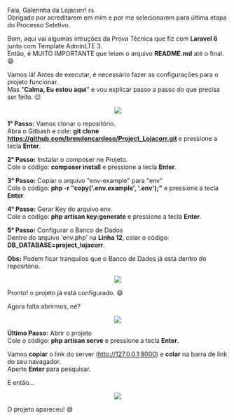 Fala, Galerinha da Lojacorr! rs <br>
Obrigado por acreditarem em mim e por me selecionarem para última etapa do Processo Seletivo. 

Bom, aqui vai algumas intruções da Prova Técnica que fiz com <strong>Laravel 6</strong> junto com Template AdminLTE 3. <br>
Então, é MUITO IMPORTANTE que leiam o arquivo <strong>README.md</strong> até o final. :smile: 

Vamos lá! Antes de executar, é necessário fazer as configurações para o projeto funcionar. <br>
Mas "<strong>Calma, Eu estou aqui</strong>" e vou explicar passo a passo do que precisa ser feito. :wink: <br>

<p align="center">
  <img src="https://66.media.tumblr.com/48ac9f289e8f85a79fc70f0a0069eec0/tumblr_mwkeviSOlD1sdfgzpo1_400.gif" />
</p>

<strong>1° Passo:</strong> Vamos clonar o repositório. <br>
Abra o Gitbash e cole: <strong> git clone https://github.com/brendoncardoso/Project_Lojacorr.git </strong> e pressione a tecla <strong>Enter</strong>. 

<strong>2° Passo:</strong> Instalar o composer no Projeto. <br>
Cole o código: <strong>composer install</strong> e pressione a tecla <strong>Enter</strong>. 

<strong>3° Passo:</strong> Copiar o arquivo "env-example" para "env" <br>
Cole o código: <strong>php -r "copy('.env.example', '.env');"</strong> e pressione a tecla <strong>Enter</strong>.

<strong>4° Passo:</strong> Gerar Key do arquivo env. <br>
Cole o código: <strong>php artisan key:generate</strong> e pressione a tecla <strong>Enter</strong>.

<strong>5° Passo:</strong> Configurar o Banco de Dados <br>
Dentro do arquivo 'env.php' na <strong>Linha 12</strong>, colar o código: <strong>DB_DATABASE=project_lojacorr</strong>.

<strong>Obs:</strong> Podem ficar tranquilos que o Banco de Dados já está dentro do repositório.

<p align="center">
  <img src="https://i.pinimg.com/originals/b4/d0/bc/b4d0bc7a0a9a9d6f34274e7be5eabfe1.gif" />
</p>

Pronto! o projeto já está configurado. :smile:

Agora falta abrirmos, né?

<p align="center">
  <img src="https://pa1.narvii.com/6680/822a7ac31feb355f53fef434ef90f9fb0bb19a08_hq.gif" />
</p>

<strong>Último Passo:</strong> Abrir o projeto <br>
Cole o código: <strong>php artisan serve</strong> e pressione a tecla <strong>Enter</strong>. <br>

Vamos <strong>copiar</strong> o link do server (http://127.0.0.1:8000) e <strong>colar</strong> na barra de link do seu navagador. <br>
Aperte <strong>Enter</strong> para pesquisar. <br>

E então...

<p align="center">
  <img src="https://media.giphy.com/media/JqDeI2yjpSRgdh35oe/giphy.gif" />
</p>

O projeto apareceu! :smile: 


